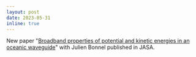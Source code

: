 ```yaml
---
layout: post
date: 2023-05-31
inline: true
---
```

New paper "[Broadband properties of potential and kinetic energies in an oceanic waveguide](https://pubs.aip.org/asa/jasa/article/153/5/3012/2892543/Broadband-properties-of-potential-and-kinetic)" with Julien Bonnel published in JASA. 

